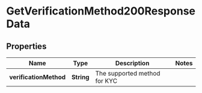 

# GetVerificationMethod200ResponseData


## Properties

| Name | Type | Description | Notes |
|------------ | ------------- | ------------- | -------------|
|**verificationMethod** | **String** | The supported method for KYC |  |



